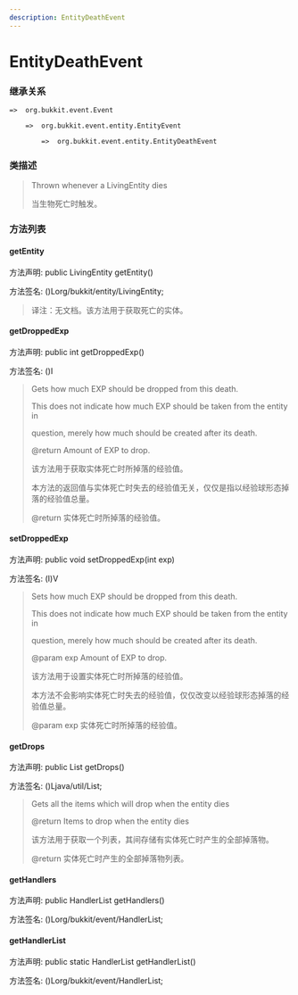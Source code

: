 ```yaml
---
description: EntityDeathEvent
---
```


# EntityDeathEvent

### 继承关系

    =>  org.bukkit.event.Event

        =>  org.bukkit.event.entity.EntityEvent

            =>  org.bukkit.event.entity.EntityDeathEvent

### 类描述

> Thrown whenever a LivingEntity dies
>
> 当生物死亡时触发。

### 方法列表

#### getEntity

方法声明: public LivingEntity getEntity()

方法签名: ()Lorg/bukkit/entity/LivingEntity;

> 译注：无文档。该方法用于获取死亡的实体。

#### getDroppedExp

方法声明: public int getDroppedExp()

方法签名: ()I

> Gets how much EXP should be dropped from this death.
>
> This does not indicate how much EXP should be taken from the entity in
>
> question, merely how much should be created after its death.
>
> @return Amount of EXP to drop.
>
> 该方法用于获取实体死亡时所掉落的经验值。
>
> 本方法的返回值与实体死亡时失去的经验值无关，仅仅是指以经验球形态掉落的经验值总量。
>
> @return 实体死亡时所掉落的经验值。

#### setDroppedExp

方法声明: public void setDroppedExp(int exp)

方法签名: (I)V

> Sets how much EXP should be dropped from this death.
>
> This does not indicate how much EXP should be taken from the entity in
>
> question, merely how much should be created after its death.
>
> @param exp Amount of EXP to drop.
>
> 该方法用于设置实体死亡时所掉落的经验值。
>
> 本方法不会影响实体死亡时失去的经验值，仅仅改变以经验球形态掉落的经验值总量。
>
> @param exp 实体死亡时所掉落的经验值。

#### getDrops

方法声明: public List<ItemStack> getDrops()

方法签名: ()Ljava/util/List;

> Gets all the items which will drop when the entity dies
>
> @return Items to drop when the entity dies
>
> 该方法用于获取一个列表，其间存储有实体死亡时产生的全部掉落物。
>
> @return 实体死亡时产生的全部掉落物列表。

#### getHandlers

方法声明: public HandlerList getHandlers()

方法签名: ()Lorg/bukkit/event/HandlerList;

#### getHandlerList

方法声明: public static HandlerList getHandlerList()

方法签名: ()Lorg/bukkit/event/HandlerList;